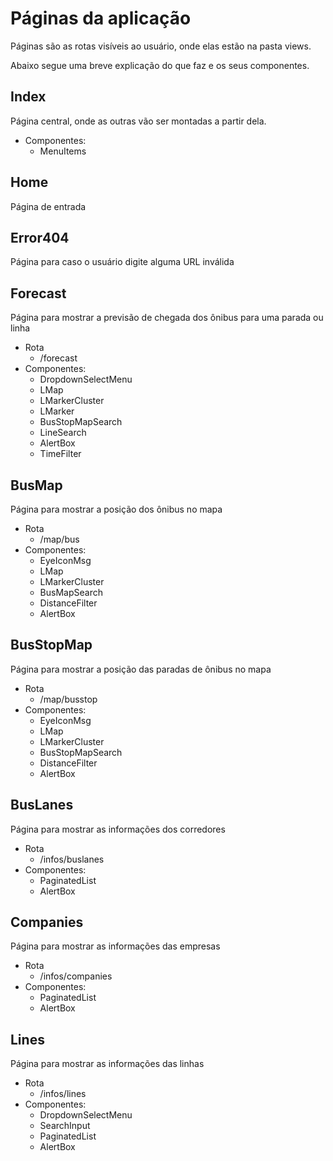 # Páginas da aplicação

Páginas são as rotas visíveis ao usuário, onde elas estão na pasta views.

Abaixo segue uma breve explicação do que faz e os seus componentes.

## Index

Página central, onde as outras vão ser montadas a partir dela.

-   Componentes:
    -   MenuItems

## Home

Página de entrada

## Error404

Página para caso o usuário digite alguma URL inválida

## Forecast

Página para mostrar a previsão de chegada dos ônibus para uma parada ou linha

-   Rota
    -   /forecast
-   Componentes:
    -   DropdownSelectMenu
    -   LMap
    -   LMarkerCluster
    -   LMarker
    -   BusStopMapSearch
    -   LineSearch
    -   AlertBox
    -   TimeFilter

## BusMap

Página para mostrar a posição dos ônibus no mapa

-   Rota
    -   /map/bus
-   Componentes:
    -   EyeIconMsg
    -   LMap
    -   LMarkerCluster
    -   BusMapSearch
    -   DistanceFilter
    -   AlertBox

## BusStopMap

Página para mostrar a posição das paradas de ônibus no mapa

-   Rota
    -   /map/busstop
-   Componentes:
    -   EyeIconMsg
    -   LMap
    -   LMarkerCluster
    -   BusStopMapSearch
    -   DistanceFilter
    -   AlertBox

## BusLanes

Página para mostrar as informações dos corredores

-   Rota
    -   /infos/buslanes
-   Componentes:
    -   PaginatedList
    -   AlertBox

## Companies

Página para mostrar as informações das empresas

-   Rota
    -   /infos/companies
-   Componentes:
    -   PaginatedList
    -   AlertBox

## Lines

Página para mostrar as informações das linhas

-   Rota
    -   /infos/lines
-   Componentes:
    -   DropdownSelectMenu
    -   SearchInput
    -   PaginatedList
    -   AlertBox
